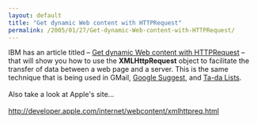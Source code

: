 ```yaml
---
layout: default
title: "Get dynamic Web content with HTTPRequest"
permalink: /2005/01/27/Get-dynamic-Web-content-with-HTTPRequest/
---
```


IBM has an article titled &ndash; <a href="http://www-106.ibm.com/developerworks/library/wa-httpget/?ca=dnt-63" target="_blank">Get dynamic Web content with HTTPRequest</a> &ndash; that will show you how to use the  <strong>XMLHttpRequest</strong>
object to facilitate the transfer of data between a web page and a
server. This is the same technique that is being used in GMail, <a href="http://www.google.com/webhp?complete=1&amp;hl=en" target="_blank">Google Suggest</a>, and <a href="http://www.tadalist.com/" target="_blank">Ta-da Lists</a>.<br/><br/>Also take a look at Apple's site...<br/><br/><a target="_blank" href="http://developer.apple.com/internet/webcontent/xmlhttpreq.html">http://developer.apple.com/internet/webcontent/xmlhttpreq.html</a><br type="_moz"/>